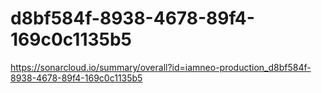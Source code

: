 # d8bf584f-8938-4678-89f4-169c0c1135b5
https://sonarcloud.io/summary/overall?id=iamneo-production_d8bf584f-8938-4678-89f4-169c0c1135b5
